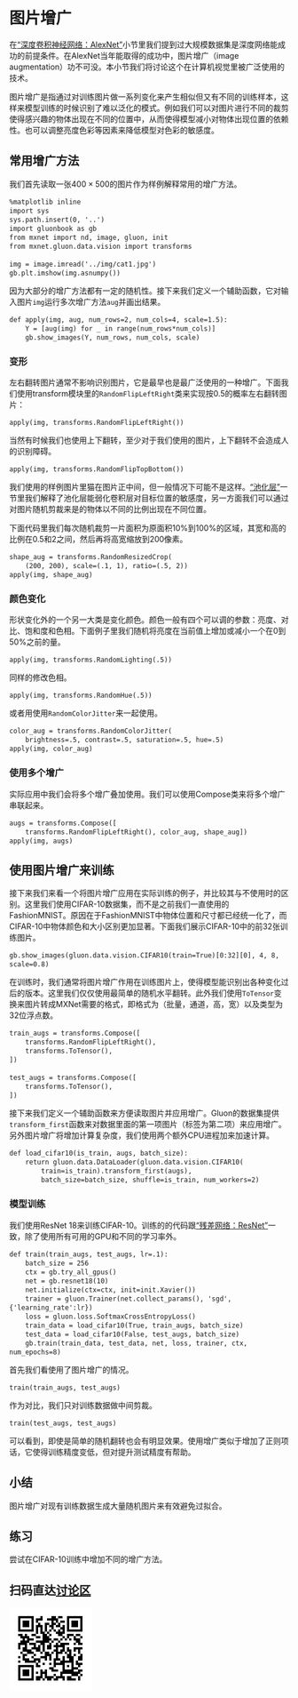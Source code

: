 # 图片增广

在[“深度卷积神经网络：AlexNet”](../chapter_convolutional-neural-networks/alexnet.md)小节里我们提到过大规模数据集是深度网络能成功的前提条件。在AlexNet当年能取得的成功中，图片增广（image augmentation）功不可没。本小节我们将讨论这个在计算机视觉里被广泛使用的技术。

图片增广是指通过对训练图片做一系列变化来产生相似但又有不同的训练样本，这样来模型训练的时候识别了难以泛化的模式。例如我们可以对图片进行不同的裁剪使得感兴趣的物体出现在不同的位置中，从而使得模型减小对物体出现位置的依赖性。也可以调整亮度色彩等因素来降低模型对色彩的敏感度。

## 常用增广方法

我们首先读取一张$400\times 500$的图片作为样例解释常用的增广方法。

```{.python .input  n=1}
%matplotlib inline
import sys
sys.path.insert(0, '..')
import gluonbook as gb
from mxnet import nd, image, gluon, init
from mxnet.gluon.data.vision import transforms

img = image.imread('../img/cat1.jpg')
gb.plt.imshow(img.asnumpy())
```

因为大部分的增广方法都有一定的随机性。接下来我们定义一个辅助函数，它对输入图片`img`运行多次增广方法`aug`并画出结果。

```{.python .input  n=2}
def apply(img, aug, num_rows=2, num_cols=4, scale=1.5):
    Y = [aug(img) for _ in range(num_rows*num_cols)]
    gb.show_images(Y, num_rows, num_cols, scale)
```

### 变形

左右翻转图片通常不影响识别图片，它是最早也是最广泛使用的一种增广。下面我们使用transform模块里的`RandomFlipLeftRight`类来实现按0.5的概率左右翻转图片：

```{.python .input  n=3}
apply(img, transforms.RandomFlipLeftRight())
```

当然有时候我们也使用上下翻转，至少对于我们使用的图片，上下翻转不会造成人的识别障碍。

```{.python .input  n=4}
apply(img, transforms.RandomFlipTopBottom())
```

我们使用的样例图片里猫在图片正中间，但一般情况下可能不是这样。[“池化层”](../chapter_convolutional-neural-networks/pooling.md)一节里我们解释了池化层能弱化卷积层对目标位置的敏感度，另一方面我们可以通过对图片随机剪裁来是的物体以不同的比例出现在不同位置。

下面代码里我们每次随机裁剪一片面积为原面积10%到100%的区域，其宽和高的比例在0.5和2之间，然后再将高宽缩放到200像素。

```{.python .input  n=5}
shape_aug = transforms.RandomResizedCrop(
    (200, 200), scale=(.1, 1), ratio=(.5, 2))
apply(img, shape_aug)
```

### 颜色变化

形状变化外的一个另一大类是变化颜色。颜色一般有四个可以调的参数：亮度、对比、饱和度和色相。下面例子里我们随机将亮度在当前值上增加或减小一个在0到50%之前的量。

```{.python .input  n=6}
apply(img, transforms.RandomLighting(.5))
```

同样的修改色相。

```{.python .input  n=7}
apply(img, transforms.RandomHue(.5))
```

或者用使用`RandomColorJitter`来一起使用。

```{.python .input  n=8}
color_aug = transforms.RandomColorJitter(
    brightness=.5, contrast=.5, saturation=.5, hue=.5)
apply(img, color_aug)
```

### 使用多个增广

实际应用中我们会将多个增广叠加使用。我们可以使用Compose类来将多个增广串联起来。

```{.python .input  n=9}
augs = transforms.Compose([
    transforms.RandomFlipLeftRight(), color_aug, shape_aug])
apply(img, augs)
```

## 使用图片增广来训练

接下来我们来看一个将图片增广应用在实际训练的例子，并比较其与不使用时的区别。这里我们使用CIFAR-10数据集，而不是之前我们一直使用的FashionMNIST。原因在于FashionMNIST中物体位置和尺寸都已经统一化了，而CIFAR-10中物体颜色和大小区别更加显著。下面我们展示CIFAR-10中的前32张训练图片。

```{.python .input  n=10}
gb.show_images(gluon.data.vision.CIFAR10(train=True)[0:32][0], 4, 8, scale=0.8)
```

在训练时，我们通常将图片增广作用在训练图片上，使得模型能识别出各种变化过后的版本。这里我们仅仅使用最简单的随机水平翻转。此外我们使用`ToTensor`变换来图片转成MXNet需要的格式，即格式为（批量，通道，高，宽）以及类型为32位浮点数。

```{.python .input  n=11}
train_augs = transforms.Compose([
    transforms.RandomFlipLeftRight(),
    transforms.ToTensor(),
])

test_augs = transforms.Compose([
    transforms.ToTensor(),
])
```

接下来我们定义一个辅助函数来方便读取图片并应用增广。Gluon的数据集提供`transform_first`函数来对数据里面的第一项图片（标签为第二项）来应用增广。另外图片增广将增加计算复杂度，我们使用两个额外CPU进程加来加速计算。

```{.python .input  n=12}
def load_cifar10(is_train, augs, batch_size):
    return gluon.data.DataLoader(gluon.data.vision.CIFAR10(
        train=is_train).transform_first(augs),
        batch_size=batch_size, shuffle=is_train, num_workers=2)
```

### 模型训练

我们使用ResNet 18来训练CIFAR-10。训练的的代码跟[“残差网络：ResNet”](..//chapter_convolutional-neural-networks/resnet.md)一致，除了使用所有可用的GPU和不同的学习率外。

```{.python .input  n=13}
def train(train_augs, test_augs, lr=.1):
    batch_size = 256
    ctx = gb.try_all_gpus()
    net = gb.resnet18(10)
    net.initialize(ctx=ctx, init=init.Xavier())
    trainer = gluon.Trainer(net.collect_params(), 'sgd', {'learning_rate':lr})
    loss = gluon.loss.SoftmaxCrossEntropyLoss()
    train_data = load_cifar10(True, train_augs, batch_size)
    test_data = load_cifar10(False, test_augs, batch_size)
    gb.train(train_data, test_data, net, loss, trainer, ctx, num_epochs=8)
```

首先我们看使用了图片增广的情况。

```{.python .input  n=14}
train(train_augs, test_augs)
```

作为对比，我们只对训练数据做中间剪裁。

```{.python .input  n=15}
train(test_augs, test_augs)
```

可以看到，即使是简单的随机翻转也会有明显效果。使用增广类似于增加了正则项话，它使得训练精度变低，但对提升测试精度有帮助。

## 小结

图片增广对现有训练数据生成大量随机图片来有效避免过拟合。

## 练习

尝试在CIFAR-10训练中增加不同的增广方法。

## 扫码直达[讨论区](https://discuss.gluon.ai/t/topic/1666)

![](../img/qr_image-augmentation.svg)
